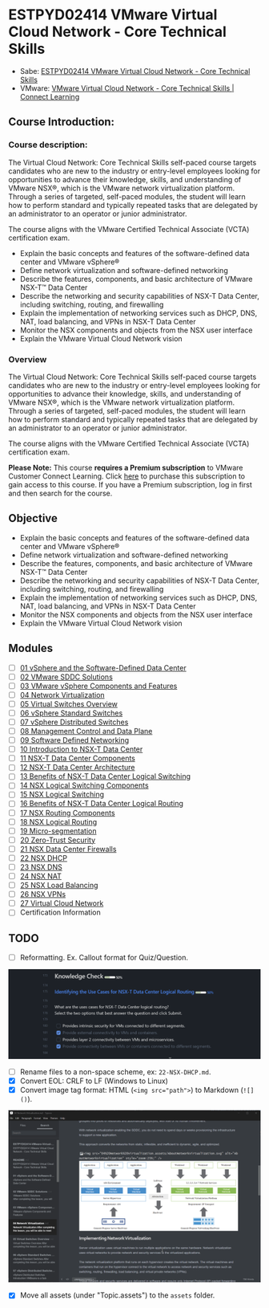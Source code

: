 # ESTPYD02414 VMware Virtual Cloud Network - Core Technical Skills

- Sabe: [ESTPYD02414 VMware Virtual Cloud Network - Core Technical Skills](https://dell.sabacloud.com/Saba/Web_spf/PRODTNT091/app/shared;spf-url=common%2Fledetail%2Fcours000000000456128%3FfromAutoSuggest%3Dtrue)
- VMware: [VMware Virtual Cloud Network - Core Technical Skills | Connect Learning](https://learning.customerconnect.vmware.com/oltpublish/site/program.do?dispatch=showCourseSession&id=9fce082b-fcc8-11ea-9f48-0cc47adeb5f8&ssosign=true)

## Course Introduction:

### Course description:

The Virtual Cloud Network: Core Technical Skills self-paced course targets candidates who are new to the industry or entry-level employees looking for opportunities to advance their knowledge, skills, and understanding of VMware NSX®, which is the VMware network virtualization platform. Through a series of targeted, self-paced modules, the student will learn how to perform standard and typically repeated tasks that are delegated by an administrator to an operator or junior administrator.

The course aligns with the VMware Certified Technical Associate (VCTA) certification exam.

- Explain the basic concepts and features of the software-defined data center and VMware vSphere®
- Define network virtualization and software-defined networking
- Describe the features, components, and basic architecture of VMware NSX-T™ Data Center
- Describe the networking and security capabilities of NSX-T Data Center, including switching, routing, and firewalling
- Explain the implementation of networking services such as DHCP, DNS, NAT, load balancing, and VPNs in NSX-T Data Center
- Monitor the NSX components and objects from the NSX user interface
- Explain the VMware Virtual Cloud Network vision

### Overview

The Virtual Cloud Network: Core Technical Skills self-paced course targets candidates who are new to the industry or entry-level employees looking for opportunities to advance their knowledge, skills, and understanding of VMware NSX®, which is the VMware network virtualization platform. Through a series of targeted, self-paced modules, the student will learn how to perform standard and typically repeated tasks that are delegated by an administrator to an operator or junior administrator.

The course aligns with the VMware Certified Technical Associate (VCTA) certification exam.

**Please Note:** This course **requires a Premium subscription** to VMware Customer Connect Learning. Click [here](https://mylearn.vmware.com/mgrReg/courses.cfm?ui=www_edu&a=one&id_subject=82786) to purchase this subscription to gain access to this course. If you have a Premium subscription, log in first and then search for the course.

## Objective

- Explain the basic concepts and features of the software-defined data center and VMware vSphere®
- Define network virtualization and software-defined networking
- Describe the features, components, and basic architecture of VMware NSX-T™ Data Center
- Describe the networking and security capabilities of NSX-T Data Center, including switching, routing, and firewalling
- Explain the implementation of networking services such as DHCP, DNS, NAT, load balancing, and VPNs in NSX-T Data Center
- Monitor the NSX components and objects from the NSX user interface
- Explain the VMware Virtual Cloud Network vision

## Modules

- [ ] [01 vSphere and the Software-Defined Data Center](01%20vSphere%20and%20the%20Software-Defined%20Data%20Center.md)
- [ ] [02 VMware SDDC Solutions](02%20VMware%20SDDC%20Solutions.md)
- [ ] [03 VMware vSphere Components and Features](03%20VMware%20vSphere%20Components%20and%20Features.md)
- [ ] [04 Network Virtualization](04%20Network%20Virtualization.md)
- [ ] [05 Virtual Switches Overview](05%20Virtual%20Switches%20Overview.md)
- [ ] [06 vSphere Standard Switches](06%20vSphere%20Standard%20Switches.md)
- [ ] [07 vSphere Distributed Switches](07%20vSphere%20Distributed%20Switches.md)
- [ ] [08 Management Control and Data Plane](08%20Management%20Control%20and%20Data%20Plane.md)
- [ ] [09 Software Defined Networking](09%20Software%20Defined%20Networking.md)
- [ ] [10 Introduction to NSX-T Data Center](10%20Introduction%20to%20NSX-T%20Data%20Center.md)
- [ ] [11 NSX-T Data Center Components](11%20NSX-T%20Data%20Center%20Components.md)
- [ ] [12 NSX-T Data Center Architecture](12%20NSX-T%20Data%20Center%20Architecture.md)
- [ ] [13 Benefits of NSX-T Data Center Logical Switching](13%20Benefits%20of%20NSX-T%20Data%20Center%20Logical%20Switching.md)
- [ ] [14 NSX Logical Switching Components](14%20NSX%20Logical%20Switching%20Components.md)
- [ ] [15 NSX Logical Switching](15%20NSX%20Logical%20Switching.md)
- [ ] [16 Benefits of NSX-T Data Center Logical Routing](16%20Benefits%20of%20NSX-T%20Data%20Center%20Logical%20Routing.md)
- [ ] [17 NSX Routing Components](17%20NSX%20Routing%20Components.md)
- [ ] [18 NSX Logical Routing](18%20NSX%20Logical%20Routing.md)
- [ ] [19 Micro-segmentation](19%20Micro-segmentation.md)
- [ ] [20 Zero-Trust Security](20%20Zero-Trust%20Security.md)
- [ ] [21 NSX Data Center Firewalls](21%20NSX%20Data%20Center%20Firewalls.md)
- [ ] [22 NSX DHCP](22%20NSX%20DHCP.md)
- [ ] [23 NSX DNS](23%20NSX%20DNS.md)
- [ ] [24 NSX NAT](24%20NSX%20NAT.md)
- [ ] [25 NSX Load Balancing](25%20NSX%20Load%20Balancing.md)
- [ ] [26 NSX VPNs](26%20NSX%20VPNs.md)
- [ ] [27 Virtual Cloud Network](27%20Virtual%20Cloud%20Network.md)
- [ ] Certification Information

## TODO

- [ ] Reformatting. Ex. Callout format for Quiz/Question.

![Callout format for Quiz/Question.](assets/2025-04-02_10-45-34.gif)

- [ ] Rename files to a non-space scheme, ex: `22-NSX-DHCP.md`.
- [x] Convert EOL: CRLF to LF (Windows to Linux)
- [x] Convert image tag format: HTML (`<img src="path">`) to Markdown (`![]()`).

![CRLF to LF](assets/2025-04-02_10-30-56.gif)

- [x] Move all assets (under "Topic.assets") to the `assets` folder.
